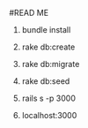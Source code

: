 #READ ME



1. bundle install

2. rake db:create

3. rake db:migrate

4. rake db:seed

5. rails s -p 3000


6. localhost:3000